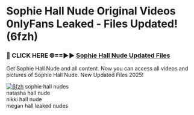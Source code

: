 # Sophie Hall Nude Original Videos 0nlyFans Leaked - Files Updated! (6fzh)

<h3>🔴 CLICK HERE 🌐==►► <a href="https://tinyurl.com/4mcuefdz" rel="nofollow">Sophie Hall Nude Updated Files</a></h3>

Get Sophie Hall Nude and all content. Now you can access all videos and pictures of Sophie Hall Nude. New Updated Files 2025!

[![6fzh](https://i.imgur.com/StAQSOY.gif)](https://tinyurl.com/4mcuefdz)
sophie hall nudes<br>
natasha hall nude<br>
nikki hall nude<br>
megan hall leaked nudes